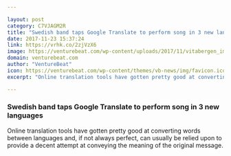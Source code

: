```yaml
---

layout: post
category: C7VJAGM2R
title: "Swedish band taps Google Translate to perform song in 3 new languages"
date: 2017-11-23 15:37:24
link: https://vrhk.co/2zjVzX6
image: https://venturebeat.com/wp-content/uploads/2017/11/vitabergen_immergut_21.jpg?fit=780%2C444&strip=all
domain: venturebeat.com
author: "VentureBeat"
icon: https://venturebeat.com/wp-content/themes/vb-news/img/favicon.ico
excerpt: "Online translation tools have gotten pretty good at converting words between languages and, if not always perfect, can usually be relied upon to provide a decent attempt at conveying the meaning of the original message."

---
```


### Swedish band taps Google Translate to perform song in 3 new languages

Online translation tools have gotten pretty good at converting words between languages and, if not always perfect, can usually be relied upon to provide a decent attempt at conveying the meaning of the original message.